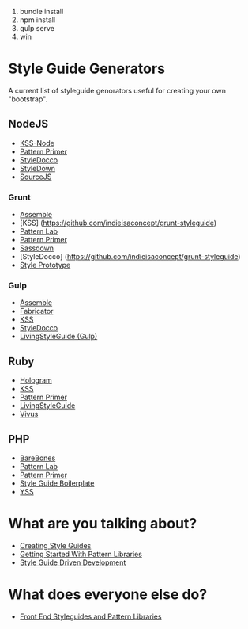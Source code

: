 1. bundle install
1. npm install
2. gulp serve
3. win

# Style Guide Generators

A current list of styleguide genorators useful for creating your own "bootstrap".

## NodeJS
- [KSS-Node](http://hughsk.io/kss-node/)
- [Pattern Primer](https://github.com/codetwizzle/Pattern-Primer-on-Node)
- [StyleDocco](https://github.com/jacobrask/styledocco)
- [StyleDown](https://github.com/rstacruz/styledown)
- [SourceJS](http://sourcejs.com/)

### Grunt
- [Assemble](http://assemble.io/)
- [KSS] (https://github.com/indieisaconcept/grunt-styleguide)
- [Pattern Lab](https://github.com/pattern-lab/patternlab-node)
- [Pattern Primer](https://github.com/asciidisco/grunt-patternprimer)
- [Sassdown](https://github.com/nopr/sassdown)
- [StyleDocco] (https://github.com/indieisaconcept/grunt-styleguide)
- [Style Prototype](https://github.com/team-sass/generator-style-prototype)

### Gulp
- [Assemble](https://github.com/assemble/gulp-assemble)
- [Fabricator](http://resource.github.io/fabricator/)
- [KSS](https://github.com/PhilJ/gulp-kss)
- [StyleDocco](https://github.com/konitter/gulp-styledocco)
- [LivingStyleGuide (Gulp)](https://github.com/efacilitation/gulp-livingstyleguide)

## Ruby
- [Hologram](http://trulia.github.io/hologram/)
- [KSS](http://warpspire.com/kss/styleguides/)
- [Pattern Primer](https://github.com/micdijkstra/Pattern-Primer-Ruby)
- [LivingStyleGuide](http://livingstyleguide.org)
- [Vivus](http://vivus.io)

## PHP
- [BareBones](http://barebones.paulrobertlloyd.com/)
- [Pattern Lab](http://patternlab.io/)
- [Pattern Primer](https://github.com/adactio/Pattern-Primer)
- [Style Guide Boilerplate](http://bjankord.github.io/Style-Guide-Boilerplate/)
- [YSS](http://yago.io/project/yss/)


# What are you talking about?
- [Creating Style Guides](http://alistapart.com/article/creating-style-guides)
- [Getting Started With Pattern Libraries](http://alistapart.com/blog/post/getting-started-with-pattern-libraries)
- [Style Guide Driven Development](http://www.stubbornella.org/content/2014/04/09/style-guide-driven-development)

# What does everyone else do?
- [Front End Styleguides and Pattern Libraries](https://gimmebar.com/collection/4ecd439c2f0aaad734000022/front-end-styleguides)
